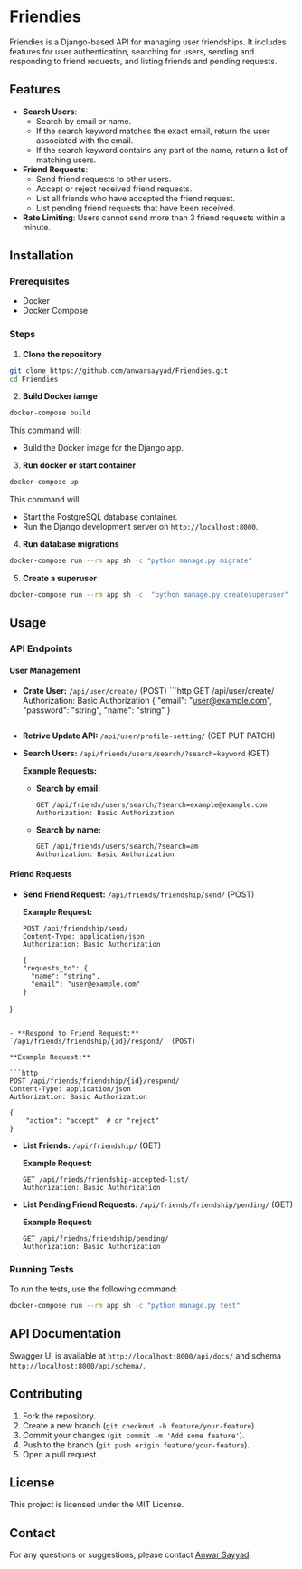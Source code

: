 # Friendies

Friendies is a Django-based API for managing user friendships. It includes features for user authentication, searching for users, sending and responding to friend requests, and listing friends and pending requests.

## Features

<!--- **User Authentication**: Token-based authentication to secure the API. -->
- **Search Users**:
  - Search by email or name.
  - If the search keyword matches the exact email, return the user associated with the email.
  - If the search keyword contains any part of the name, return a list of matching users.
- **Friend Requests**:
  - Send friend requests to other users.
  - Accept or reject received friend requests.
  - List all friends who have accepted the friend request.
  - List pending friend requests that have been received.
- **Rate Limiting**: Users cannot send more than 3 friend requests within a minute.

## Installation

### Prerequisites

- Docker
- Docker Compose

### Steps

1. **Clone the repository**

```bash
git clone https://github.com/anwarsayyad/Friendies.git
cd Friendies
```

2. **Build  Docker iamge**

```bash
docker-compose build
```

This command will:
- Build the Docker image for the Django app.

3. **Run docker or start container**

```bash
docker-compose up
```
This command will
- Start the PostgreSQL database container.
- Run the Django development server on `http://localhost:8000`.

4. **Run database migrations**

```bash
docker-compose run --rm app sh -c "python manage.py migrate"
```

5. **Create a superuser**

```bash
docker-compose run --rm app sh -c  "python manage.py createsuperuser"
```
## Usage

### API Endpoints

<!-- #### Authentication -->

<!-- - **Login:** `/api/token/` (POST)
- **Refresh Token:** `/api/token/refresh/` (POST) -->

#### User Management

- **Crate User:** `/api/user/create/` (POST)
      ```http
    GET /api/user/create/
    Authorization: Basic Authorization
    {
        "email": "user@example.com",
        "password": "string",
        "name": "string"
    }
    ```
- **Retrive Update API:** `/api/user/profile-setting/` (GET PUT PATCH)

- **Search Users:** `/api/friends/users/search/?search=keyword` (GET)

  **Example Requests:**

  - **Search by email:**

    ```http
    GET /api/friends/users/search/?search=example@example.com
    Authorization: Basic Authorization
    ```

  - **Search by name:**

    ```http
    GET /api/friends/users/search/?search=am
    Authorization: Basic Authorization
    ```

#### Friend Requests

- **Send Friend Request:** `/api/friends/friendship/send/` (POST)

  **Example Request:**

  ```http
  POST /api/friendship/send/
  Content-Type: application/json
  Authorization: Basic Authorization

  {
  "requests_to": {
    "name": "string",
    "email": "user@example.com"
  }
}
  ```

- **Respond to Friend Request:** `/api/friends/friendship/{id}/respond/` (POST)

  **Example Request:**

  ```http
  POST /api/friends/friendship/{id}/respond/
  Content-Type: application/json
  Authorization: Basic Authorization

  {
      "action": "accept"  # or "reject"
  }
  ```

- **List Friends:** `/api/friendship/` (GET)

  **Example Request:**

  ```http
  GET /api/frieds/friendship-accepted-list/
  Authorization: Basic Authorization
  ```

- **List Pending Friend Requests:** `/api/friends/friendship/pending/` (GET)

  **Example Request:**

  ```http
  GET /api/friedns/friendship/pending/
  Authorization: Basic Authorization
  ```

### Running Tests

To run the tests, use the following command:

```bash
docker-compose run --rm app sh -c "python manage.py test"
```

## API Documentation

Swagger UI is available at `http://localhost:8000/api/docs/` and schema `http://localhost:8000/api/schema/`.

## Contributing

1. Fork the repository.
2. Create a new branch (`git checkout -b feature/your-feature`).
3. Commit your changes (`git commit -m 'Add some feature'`).
4. Push to the branch (`git push origin feature/your-feature`).
5. Open a pull request.

## License

This project is licensed under the MIT License.

## Contact

For any questions or suggestions, please contact [Anwar Sayyad](mailto:anwarsayyad2631@gmail.com).
```
